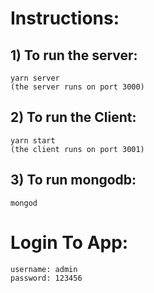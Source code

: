 # Instructions:


## 1) To run the server:
    yarn server
    (the server runs on port 3000)

## 2) To run the Client:
    yarn start
    (the client runs on port 3001)

## 3) To run mongodb:
    mongod

# Login To App:
    username: admin
    password: 123456
